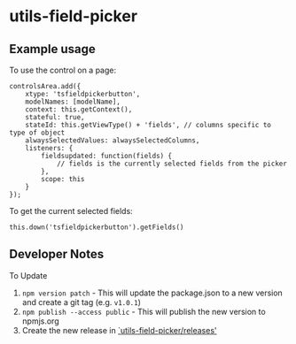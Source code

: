# utils-field-picker

## Example usage
To use the control on a page:
```
controlsArea.add({
    xtype: 'tsfieldpickerbutton',
    modelNames: [modelName],
    context: this.getContext(),
    stateful: true,
    stateId: this.getViewType() + 'fields', // columns specific to type of object
    alwaysSelectedValues: alwaysSelectedColumns,
    listeners: {
        fieldsupdated: function(fields) {
            // fields is the currently selected fields from the picker
        },
        scope: this
    }
});
```

To get the current selected fields:
```
this.down('tsfieldpickerbutton').getFields()
```

## Developer Notes
To Update
1. `npm version patch` - This will update the package.json to a new version and create a git tag (e.g. `v1.0.1`)
2. `npm publish --access public` - This will publish the new version to npmjs.org
3. Create the new release in [`utils-field-picker/releases'](https://github.com/RallyTechServices/utils-field-picker/releases)
